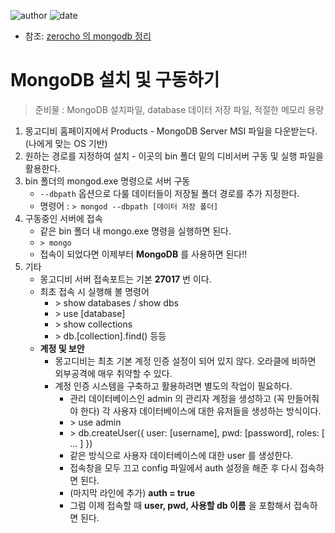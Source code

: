 ﻿
![author](https://img.shields.io/badge/author-daesungRa-lightgray.svg?style=flat-square)
![date](https://img.shields.io/badge/date-190516-lightgray.svg?style=flat-square)

- 참조: [zerocho 의 mongodb 정리](https://www.zerocho.com/category/MongoDB/post/579495d0f5586c2c12d30a7a)

# MongoDB 설치 및 구동하기

> 준비물 : MongoDB 설치파일, database 데이터 저장 파일, 적절한 메모리 용량

1. 몽고디비 홈페이지에서 Products - MongoDB Server MSI 파일을 다운받는다. (나에게 맞는 OS 기반)
2. 원하는 경로를 지정하여 설치 - 이곳의 bin 폴더 밑의 디비서버 구동 및 실행 파일을 활용한다.
3. bin 폴더의 mongod.exe 명령으로 서버 구동
    - ```--dbpath``` 옵션으로 다룰 데이터들이 저장될 폴더 경로를 추가 지정한다.
    - 명령어 : ``` > mongod --dbpath [데이터 저장 폴더] ```
4. 구동중인 서버에 접속
    - 같은 bin 폴더 내 mongo.exe 명령을 실행하면 된다.
    - ``` > mongo ```
    - 접속이 되었다면 이제부터 **MongoDB** 를 사용하면 된다!!
5. 기타
    - 몽고디비 서버 접속포트는 기본 **27017** 번 이다.
    - 최초 접속 시 실행해 볼 명령어
        * \> show databases / show dbs
        * \> use [database]
        * \> show collections
        * \> db.[collection].find() 등등
    - **계정 및 보안**
        * 몽고디비는 최초 기본 계정 인증 설정이 되어 있지 않다. 오라클에 비하면 외부공격에 매우 취약할 수 있다.
        * 계정 인증 시스템을 구축하고 활용하려면 별도의 작업이 필요하다.
            - 관리 데이터베이스인 admin 의 관리자 계정을 생성하고 (꼭 만들어줘야 한다) 각 사용자 데이터베이스에 대한 유저들을 생성하는 방식이다.
            - \> use admin
            - \> db.createUser({ user: [username], pwd: [password], roles: [ ... ] })
            - 같은 방식으로 사용자 데이터베이스에 대한 user 를 생성한다.
            - 접속창을 모두 끄고 config 파일에서 auth 설정을 해준 후 다시 접속하면 된다.
            - (마지막 라인에 추가) **auth = true**
            - 그럼 이제 접속할 때 **user, pwd, 사용할 db 이름** 을 포함해서 접속하면 된다.


